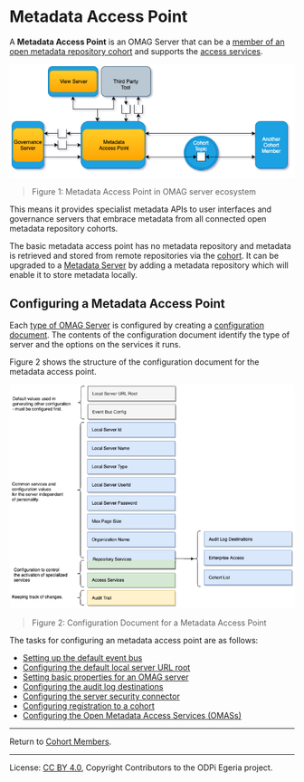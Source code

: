 <!-- SPDX-License-Identifier: CC-BY-4.0 -->
<!-- Copyright Contributors to the ODPi Egeria project 2020. -->

# Metadata Access Point

A **Metadata Access Point** is an OMAG Server that can be a
[member of an open metadata repository cohort](cohort-member.md)
and supports the [access services](../../../access-services).

![Figure 1](metadata-access-point.png#pagewidth)
> Figure 1: Metadata Access Point in OMAG server ecosystem

This means it provides specialist metadata
APIs to user interfaces and governance servers that embrace metadata from
all connected open metadata repository cohorts.

The basic metadata access point has no metadata repository and metadata
is retrieved and stored from remote repositories via the [cohort](cohort-member.md).
It can be upgraded to a [Metadata Server](metadata-server.md)
by adding a metadata repository which will enable it to
store metadata locally.


## Configuring a Metadata Access Point

Each [type of OMAG Server](omag-server.md) is configured by creating
a [configuration document](configuration-document.md).  The contents
of the configuration document identify the type of server and
the options on the services it runs.

Figure 2 shows the structure of the configuration document for the metadata
access point.

![Figure 2](metadata-access-point-config.png#pagewidth)
> Figure 2: Configuration Document for a Metadata Access Point

The tasks for configuring an metadata access point are as follows:

* [Setting up the default event bus](../user/configuring-event-bus.md)
* [Configuring the default local server URL root](../user/configuring-local-server-url.md)
* [Setting basic properties for an OMAG server](../user/configuring-omag-server-basic-properties.md)
* [Configuring the audit log destinations](../user/configuring-the-audit-log.md)
* [Configuring the server security connector](../user/configuring-the-server-security-connector.md)
* [Configuring registration to a cohort](../user/configuring-registration-to-a-cohort.md)
* [Configuring the Open Metadata Access Services (OMASs)](../user/configuring-the-access-services.md)


----
Return to [Cohort Members](cohort-member.md).

----
License: [CC BY 4.0](https://creativecommons.org/licenses/by/4.0/),
Copyright Contributors to the ODPi Egeria project.